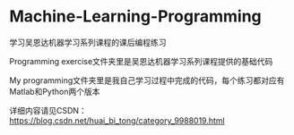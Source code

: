 # Machine-Learning-Programming
学习吴恩达机器学习系列课程的课后编程练习

Programming exercise文件夹里是吴恩达机器学习系列课程提供的基础代码

My programming文件夹里是我自己学习过程中完成的代码，每个练习都对应有Matlab和Python两个版本

详细内容请见CSDN：https://blog.csdn.net/huai_bi_tong/category_9988019.html
